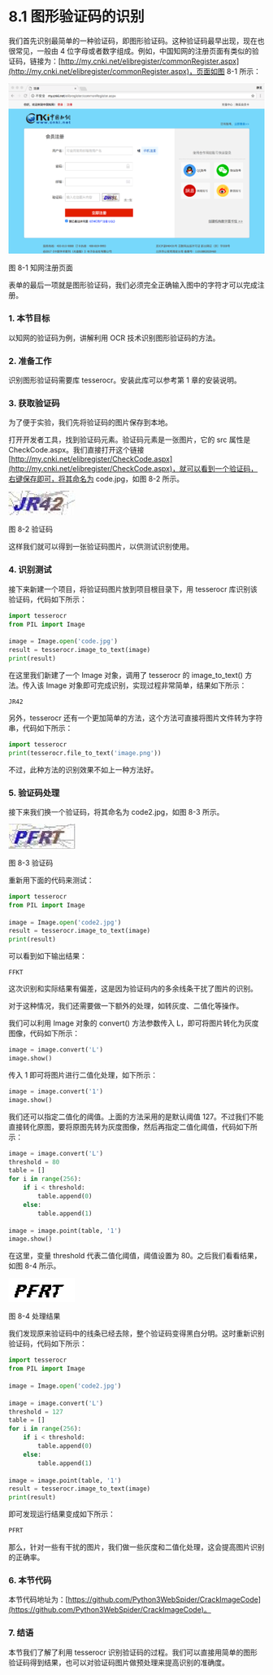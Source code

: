 # 8.1 图形验证码的识别

我们首先识别最简单的一种验证码，即图形验证码。这种验证码最早出现，现在也很常见，一般由 4
位字母或者数字组成。例如，中国知网的注册页面有类似的验证码，链接为：[http://my.cnki.net/elibregister/commonRegister.aspx](http://my.cnki.net/elibregister/commonRegister.aspx)，页面如图
8-1 所示：

![](../assets/8-1.png)

图 8-1 知网注册页面

表单的最后一项就是图形验证码，我们必须完全正确输入图中的字符才可以完成注册。

### 1. 本节目标

以知网的验证码为例，讲解利用 OCR 技术识别图形验证码的方法。

### 2. 准备工作

识别图形验证码需要库 tesserocr。安装此库可以参考第 1 章的安装说明。

### 3. 获取验证码

为了便于实验，我们先将验证码的图片保存到本地。

打开开发者工具，找到验证码元素。验证码元素是一张图片，它的 src 属性是
CheckCode.aspx。我们直接打开这个链接 [http://my.cnki.net/elibregister/CheckCode.aspx](http://my.cnki.net/elibregister/CheckCode.aspx)，就可以看到一个验证码，右键保存即可，将其命名为
code.jpg，如图 8-2 所示。

![](../assets/8-2.jpg)

图 8-2 验证码

这样我们就可以得到一张验证码图片，以供测试识别使用。

### 4. 识别测试

接下来新建一个项目，将验证码图片放到项目根目录下，用 tesserocr 库识别该验证码，代码如下所示：

```python
import tesserocr
from PIL import Image

image = Image.open('code.jpg')
result = tesserocr.image_to_text(image)
print(result)
```

在这里我们新建了一个 Image 对象，调用了 tesserocr 的 image_to_text() 方法。传入该 Image 对象即可完成识别，实现过程非常简单，结果如下所示：

```
JR42
```

另外，tesserocr 还有一个更加简单的方法，这个方法可直接将图片文件转为字符串，代码如下所示：

```python
import tesserocr
print(tesserocr.file_to_text('image.png'))
```

不过，此种方法的识别效果不如上一种方法好。

### 5. 验证码处理

接下来我们换一个验证码，将其命名为 code2.jpg，如图 8-3 所示。

![](../assets/8-3.jpg)

图 8-3 验证码

重新用下面的代码来测试：

```python
import tesserocr
from PIL import Image

image = Image.open('code2.jpg')
result = tesserocr.image_to_text(image)
print(result)
```

可以看到如下输出结果：

```
FFKT
```

这次识别和实际结果有偏差，这是因为验证码内的多余线条干扰了图片的识别。

对于这种情况，我们还需要做一下额外的处理，如转灰度、二值化等操作。

我们可以利用 Image 对象的 convert() 方法参数传入 L，即可将图片转化为灰度图像，代码如下所示：

```python
image = image.convert('L')
image.show()
```

传入 1 即可将图片进行二值化处理，如下所示：

```python
image = image.convert('1')
image.show()
```

我们还可以指定二值化的阈值。上面的方法采用的是默认阈值 127。不过我们不能直接转化原图，要将原图先转为灰度图像，然后再指定二值化阈值，代码如下所示：

```python
image = image.convert('L')
threshold = 80
table = []
for i in range(256):
    if i < threshold:
        table.append(0)
    else:
        table.append(1)

image = image.point(table, '1')
image.show()
```

在这里，变量 threshold 代表二值化阈值，阈值设置为 80。之后我们看看结果，如图 8-4 所示。

![](../assets/8-4.jpg)

图 8-4 处理结果

我们发现原来验证码中的线条已经去除，整个验证码变得黑白分明。这时重新识别验证码，代码如下所示：

```python
import tesserocr
from PIL import Image

image = Image.open('code2.jpg')

image = image.convert('L')
threshold = 127
table = []
for i in range(256):
    if i < threshold:
        table.append(0)
    else:
        table.append(1)

image = image.point(table, '1')
result = tesserocr.image_to_text(image)
print(result)
```

即可发现运行结果变成如下所示：

```python
PFRT
```

那么，针对一些有干扰的图片，我们做一些灰度和二值化处理，这会提高图片识别的正确率。

### 6. 本节代码

本节代码地址为：[https://github.com/Python3WebSpider/CrackImageCode](https://github.com/Python3WebSpider/CrackImageCode)。

### 7. 结语

本节我们了解了利用 tesserocr 识别验证码的过程。我们可以直接用简单的图形验证码得到结果，也可以对验证码图片做预处理来提高识别的准确度。